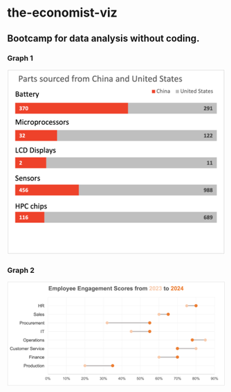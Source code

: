# the-economist-viz

## Bootcamp for data analysis without coding.

### Graph 1
![graph1](https://github.com/stoiadj/the-economist-viz/blob/main/bootcamp1.png)

### Graph 2
![graph2](https://github.com/stoiadj/the-economist-viz/blob/main/bootcamp2.png)
